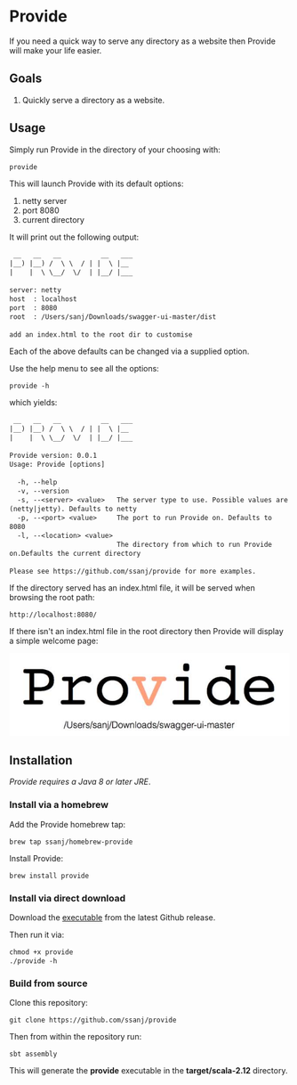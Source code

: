 # Provide

If you need a quick way to serve any directory as a website then Provide will make your life easier.

## Goals

1. Quickly serve a directory as a website.

## Usage

Simply run Provide in the directory of your choosing with:

```
provide
```

This will launch Provide with its default options:

1. netty server
1. port 8080
1. current directory

It will print out the following output:

```
 __   __   __          __   ___
|__) |__) /  \ \  / | |  \ |__
|    |  \ \__/  \/  | |__/ |___

server: netty
host  : localhost
port  : 8080
root  : /Users/sanj/Downloads/swagger-ui-master/dist

add an index.html to the root dir to customise
```

Each of the above defaults can be changed via a supplied option.

Use the help menu to see all the options:

```
provide -h
```

which yields:

```
 __   __   __          __   ___
|__) |__) /  \ \  / | |  \ |__
|    |  \ \__/  \/  | |__/ |___

Provide version: 0.0.1
Usage: Provide [options]

  -h, --help
  -v, --version
  -s, --<server> <value>   The server type to use. Possible values are (netty|jetty). Defaults to netty
  -p, --<port> <value>     The port to run Provide on. Defaults to 8080
  -l, --<location> <value>
                           The directory from which to run Provide on.Defaults the current directory

Please see https://github.com/ssanj/provide for more examples.
```

If the directory served has an index.html file, it will be served when browsing the root path:

```
http://localhost:8080/
```

If there isn't an index.html file in the root directory then Provide will display a simple welcome page:

![Default Index Page](https://github.com/ssanj/provide/blob/master/index.jpg)

## Installation

_Provide requires a Java 8 or later JRE_.

### Install via a homebrew

Add the Provide homebrew tap:

```
brew tap ssanj/homebrew-provide
```

Install Provide:

```
brew install provide
```

### Install via direct download

Download the [executable](https://github.com/ssanj/provide/releases/download/v0.0.1/provide) from the latest Github release.

Then run it via:

```
chmod +x provide
./provide -h
```

### Build from source

Clone this repository:

```
git clone https://github.com/ssanj/provide
```

Then from within the repository run:

```
sbt assembly
```

This will generate the __provide__ executable in the __target/scala-2.12__ directory.
